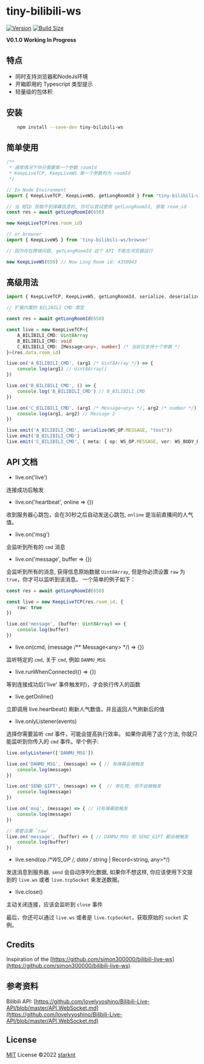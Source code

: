 # tiny-bilibili-ws

[![Version](https://img.shields.io/npm/v/tiny-bilibili-ws?style=flat&colorA=000000&colorB=000000)](https://www.npmjs.com/package/tiny-bilibili-ws)
[![Build Size](https://img.shields.io/bundlephobia/minzip/jotai?label=bundle%20size&style=flat&colorA=000000&colorB=000000)](https://bundlephobia.com/result?p=tiny-bilibili-ws)

**V0.1.0 Working In Progress**

## 特点

- 同时支持浏览器和NodeJs环境
- 开箱即用的 Typescript 类型提示
- 轻量级的包体积

## 安装

```bash
    npm install --save-dev tiny-bilibili-ws
```

## 简单使用

```typescript
/**
 * 通常情况下你只需要第一个参数 roomId
 * KeepLiveTCP, KeepLiveWS 第一个参数均为 roomId
 */

// In Node Environment
import { KeepLiveTCP, KeepLiveWS, getLongRoomId } from "tiny-bilibili-ws";

// 当 短ID 获取不到弹幕信息时, 你可以尝试使用 getLongRoomId, 获取 room_id
const res = await getLongRoomId(650)

new KeepLiveTCP(res.room_id)

// or browser
import { KeepLiveWS } from 'tiny-bilibili-ws/browser'

// 因为存在跨域问题, getLongRoomId 这个 API 不能在浏览器运行

new KeepLiveWS(650) // Now Long Room id: 4350043
```

## 高级用法

```typescript
import { KeepLiveTCP, KeepLiveWS, getLongRoomId, serialize, deserialize, WS_OP, WS_BODY_PROTOCOL_VERSION, Message } from "tiny-bilibili-ws"

// 扩展内置的 BILIBILI CMD 类型

const res = await getLongRoomId(650)

const live = new KeepLiveTCP<{
    A_BILIBILI_CMD: Uint8Array
    B_BILIBILI_CMD: void
    C_BILIBILI_CMD: [Message<any>, number] /* 当前仅支持十个参数 */
}>(res.data.room_id)

live.on('A_BILIBILI_CMD', (arg1 /* Uint8Array */) => {
    console.log(arg1) // Uint8Array[]
})

live.on('B_BILIBILI_CMD', () => {
    console.log('B_BILIBILI_CMD') // B_BILIBILI_CMD
})

live.on('C_BILIBILI_CMD', (arg1 /* Message<any> */, arg2 /* number */) => {
    console.log(arg1, arg2) // Message 2
})

live.emit('A_BILIBILI_CMD', serialize(WS_OP.MESSAGE, "test"))
live.emit('B_BILIBILI_CMD')
live.emit('C_BILIBILI_CMD', { meta: { op: WS_OP.MESSAGE, ver: WS_BODY_PROTOCOL_VERSION.NORMAL, packetLength: 17, headerLength: 16, sequence: 1 }, data: 1 }, 2)
```

## API 文档

- live.on('live')

连接成功后触发

- live.on('heartbeat', online => {})

收到服务器心跳包，会在30秒之后自动发送心跳包, `online` 是当前直播间的人气值。

- live.on('msg')

会监听到所有的 `cmd` 消息

- live.on('message', buffer => {})

会监听到所有的消息, 获得信息原始数据 `Uint8Array`, 但是你必须设置 `raw` 为 `true`，你才可以监听到该消息。
一个简单的例子如下：

```typescript
const res = await getLongRoomId(650)

const live = new KeepLiveTCP(res.room_id, {
    raw: true
})

live.on('message', (buffer: Uint8Array) => {
    console.log(buffer)
})
```

- live.on(cmd, (message /** Message\<any\> */) => {})

监听特定的 `cmd`, 关于 `cmd`, 例如 `DANMU_MSG`

- live.runWhenConnected(() => {})

等到连接成功后('live' 事件触发时)，才会执行传入的函数

- live.getOnline()

立即调用 live.heartbeat() 刷新人气数值，并且返回人气刷新后的值

- live.onlyListener(events)

选择你需要监听 `cmd` 事件，可能会提高执行效率。 如果你调用了这个方法, 你就只能监听到你传入的 `cmd` 事件。举个例子:

```typescript
live.onlyListener(['DANMU_MSG'])

live.on('DANMU_MSG', (message) => { // 有弹幕会被触发
    console.log(message)
})

live.on('SEND_GIFT', (message) => {  // 有礼物, 但不会被触发
    console.log(message)
})

live.on('msg', (message) => { // 只有弹幕能触发
    console.log(message)
})

// 需要设置 `raw`
live.on('message', (buffer) => { // DANMU_MSG 和 SEND_GIFT 都会被触发
    console.log(buffer)
})
```

- live.send(op /**WS_OP */, data /** string | Record\<string, any\>*/)

发送消息到服务器, `send` 会自动序列化数据, 如果你不想这样, 你应该使用下文提到的 `live.ws` 或者 `live.tcpSocket` 来发送数据。

- live.close()

主动关闭连接，应该会监听到 `close` 事件

最后，你还可以通过 `live.ws` 或者是 `live.tcpSocket`，获取原始的 `socket` 实例。

## Credits

Inspiration of the [https://github.com/simon300000/bilibili-live-ws](https://github.com/simon300000/bilibili-live-ws)

## 参考资料

Bilibili API: [https://github.com/lovelyyoshino/Bilibili-Live-API/blob/master/API.WebSocket.md](https://github.com/lovelyyoshino/Bilibili-Live-API/blob/master/API.WebSocket.md)

## License

[MIT](./LICENSE) License ©2022 [starknt](https://github.com/starknt)
